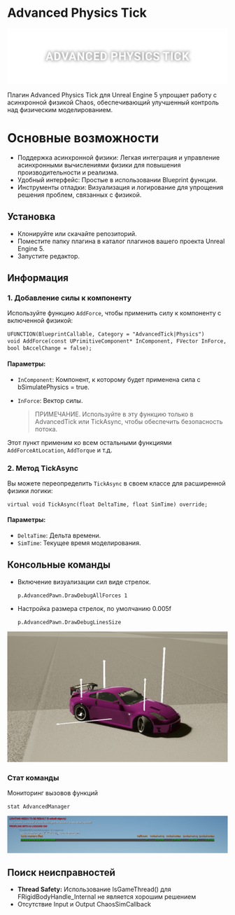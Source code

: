 # Advanced Physics Tick

![Banner](Resources/Docs/Banner.png)

Плагин Advanced Physics Tick для Unreal Engine 5 упрощает работу с асинхронной физикой Chaos, обеспечивающий улучшенный контроль над физическим моделированием.

# Основные возможности

* Поддержка асинхронной физики: Легкая интеграция и управление асинхронными вычислениями физики для повышения производительности и реализма.
* Удобный интерфейс: Простые в использовании Blueprint функции.
* Инструменты отладки: Визуализация и логирование для упрощения решения проблем, связанных с физикой.

## Установка

* Клонируйте или скачайте репозиторий.
* Поместите папку плагина в каталог плагинов вашего проекта Unreal Engine 5.
* Запустите редактор.

## Информация

### 1. Добавление силы к компоненту

Используйте функцию `AddForce`, чтобы применить силу к компоненту с включенной физикой:
```
UFUNCTION(BlueprintCallable, Category = "AdvancedTick|Physics")
void AddForce(const UPrimitiveComponent* InComponent, FVector InForce, bool bAccelChange = false);
```
#### Параметры:
-   `InComponent`: Компонент, к которому будет применена сила с bSimulatePhysics = true.
-   `InForce`: Вектор силы.

	> ПРИМЕЧАНИЕ. Используйте в эту функцию только в AdvancedTick или TickAsync, чтобы обеспечить безопасность потока.

Этот пункт применим ко всем остальными функциями `AddForceAtLocation`, `AddTorque` и т.д.

### 2. Метод TickAsync

Вы можете переопределить `TickAsync` в своем классе для расширенной физики логики:

```
virtual void TickAsync(float DeltaTime, float SimTime) override;
```
#### Параметры:
-   `DeltaTime`: Дельта времени.
-   `SimTime`: Текущее время моделирования.

## Консольные команды

-   Включение визуализации сил виде стрелок.
    ```
    p.AdvancedPawn.DrawDebugAllForces 1
    ```
    
-   Настройка размера стрелок, по умолчанию 0.005f
    ```
    p.AdvancedPawn.DrawDebugLinesSize
    ```
    
![CarsPNG](Resources/Docs/Car.png)

### Стат команды

Мониторинг вызовов функций

```
stat AdvancedManager
```

![Stat](Resources/Docs/Stat.png)


## Поиск неисправностей

* **Thread Safety:** Использование IsGameThread() для FRigidBodyHandle_Internal не является хорошим решением
* Отсутствие Input и Output ChaosSimCallback
